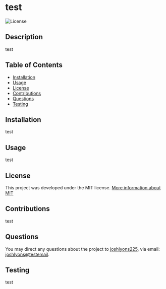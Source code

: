 
# test
  
![License](https://img.shields.io/badge/License-MIT-brightgreen)

## Description
test

## Table of Contents
* [Installation](#installation)
* [Usage](#usage)
* [License](#License)
* [Contributions](#contributions)
* [Questions](#questions)
* [Testing](#testing)

<a name="installation"></a>
## Installation
test


<a name="usage"></a>
## Usage
test
## License 
This project was developed under the MIT license.
[More information about MIT](https://opensource.org/licenses/MIT)

<a name="contributions"></a>
## Contributions
test

<a name="questions"></a>
## Questions
You may direct any questions about the project to [joshlyons225](https://github.com/joshlyons225), via email: [joshlyons@testemail](mailto:joshlyons@testemail).

<a name="testing"></a>
## Testing
test

